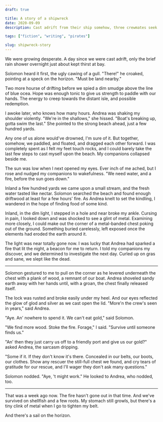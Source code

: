 ```yaml
---
draft: true

title: A story of a shipwreck
date: 2020-09-09
description: Cast adrift from their ship somehow, three crewmates seek succour. Perhaps a nearby island will bring shelter, and new discoveries.

tags: ["fiction", "writing", "pirates"]

slug: shipwreck-story
---
```


We were growing desperate. A day since we were cast adrift, only the brief rain shower overnight just about kept thirst at bay.

Solomon heard it first, the ugly cawing of a gull. "There!" he croaked, pointing at a speck on the horizon. "Must be land nearby."

Two more hourse of drifting before we spied a dim smudge above the line of blue ocea. Hope was enough tonic to give us strength to paddle with our hands. The energy to creep towards the distant isle, and possible redemption.

I awoke later, who knows how many hours. Andrea was shaking my shoulder violently. "We're in the shallows," she hissed. "Boat's breaking up, gotta swim the last." She pointed to the strong beach ahead, just a few hundred yards.

Any one of us alone would've drowned, I'm sure of it. But together, somehow, we paddled, and floated, and dragged each other forward. I was completely spent as I felt my feet touch rocks, and I could barely take the last few steps to cast myself upon the beach. My companions collapsed beside me.

The sun was low when I next opened my eyes. Ever inch of me ached, but I rose and nudged my companions to wakefulness. "We need water, and a fire, before the sun goes down."

Inland a few hundred yards we came upon a small stream, and the fresh water tasted like nectar. Solomon searched the beach and found enough driftwood at least for a few hours' fire. As Andrea knelt to set the kindling, I wandered in the hope of finding food of some kind.

Inland, in the dim light, I stepped in a hole and near broke my ankle. Cursing in pain, I looked down and was shocked to see a glint of metal. Examining more closely, I could make out the corner of a metal-banded chest poking out of the ground. Something buried carelessly, left exposed once the elements had eroded the earth around it.

The light was near totally gone now. I was lucky that Andrea had sparked a fire that lit the night, a beacon for me to return. I told my companions my discover, and we determined to investigate the next day. Curled up on gras and sane, we slept like the dead.

---

Solomon gestured to me to pull on the corner as he levered underneath the chest with a plank of wood, a remnant of our boat. Andrea shoveled sandy earth away with her hands until, with a groan, the chest finally released itself.

The lock was rusted and broke easily under my heel. And our eyes reflected the glow of glod and silver as we cast open the lid. "More'n the crew's seen in years," said Andrea.

"Aye. An' nowhere to spend it. We can't eat gold," said Solomon.

"We find more wood. Stoke the fire. Forage," I said. "Survive until someone finds us."

"An' then they just carry us off to a friendly port and give us our gold?" asked Andrea, the sarcasm dripping.

"Some if it. If they don't know it's there. Concealed in our belts, our boots, our clothes. Show any rescuer the still-full chest we found, and cry tears of gratitude for our rescue, and I'll wager they don't ask many questions."

Solomon nodded. "Aye, 't might work." He looked to Andrea, who nodded, too.

---

That was a week ago now. The fire hasn't gone out in that time. And we've survived on shellfish and a few roots. My stomach still growls, but there's a tiny clink of metal when I go to tighten my belt.

And there's a sail on the horizon.